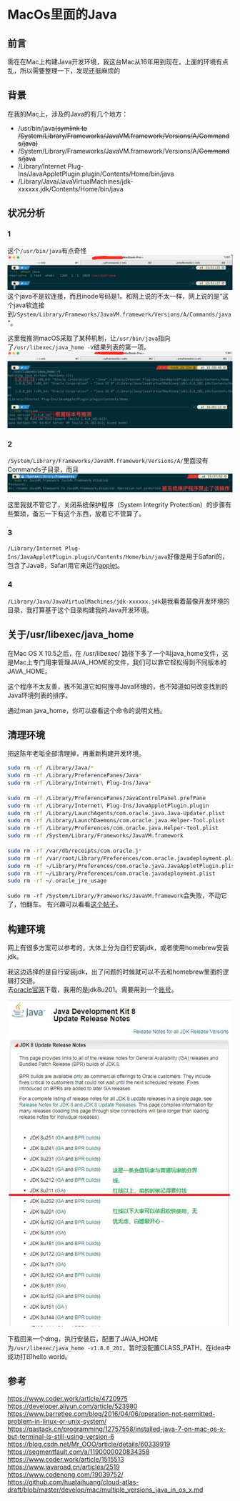 # MacOs里面的Java

## 前言
需在在Mac上构建Java开发环境，我这台Mac从16年用到现在，上面的环境有点乱，所以需要整理一下，发现还挺麻烦的

## 背景
在我的Mac上，涉及的Java的有几个地方：
* /usr/bin/java~~(symlink to /System/Library/Frameworks/JavaVM.framework/Versions/A/Commands/java)~~
* /System/Library/Frameworks/JavaVM.framework/Versions/A/~~Commands/java~~
* /Library/Internet Plug-Ins/JavaAppletPlugin.plugin/Contents/Home/bin/java
* /Library/Java/JavaVirtualMachines/jdk-xxxxxx.jdk/Contents/Home/bin/java

## 状况分析
### 1
这个`/usr/bin/java`有点奇怪
![macos_java+截屏2021-04-19 15.51.44](https://raw.githubusercontent.com/loli0con/picgo/master/images/macos_java%2B%E6%88%AA%E5%B1%8F2021-04-19%2015.51.44.png%2B2021-04-19-15-52-48)
这个java不是软连接，而且inode号码是1。和网上说的不太一样，网上说的是“这个java软连接到`/System/Library/Frameworks/JavaVM.framework/Versions/A/Commands/java`”。

这里我推测macOS采取了某种机制，让`/usr/bin/java`指向了`/usr/libexec/java_home -V`结果列表的第一项。
![macos_java+截屏2021-04-19 16.02.49](https://raw.githubusercontent.com/loli0con/picgo/master/images/macos_java%2B%E6%88%AA%E5%B1%8F2021-04-19%2016.02.49.png%2B2021-04-19-16-04-34)

### 2
`/System/Library/Frameworks/JavaVM.framework/Versions/A/`里面没有Commands子目录，而且
![macos_java+截屏2021-04-19 16.05.59](https://raw.githubusercontent.com/loli0con/picgo/master/images/macos_java%2B%E6%88%AA%E5%B1%8F2021-04-19%2016.05.59.png%2B2021-04-19-16-07-08)

这里我就不管它了，关闭系统保护程序（System Integrity Protection）的步骤有些繁琐，备忘一下有这个东西，放着它不管算了。

### 3
`/Library/Internet Plug-Ins/JavaAppletPlugin.plugin/Contents/Home/bin/java`好像是用于Safari的，包含了Java8，Safari用它来运行[applet](https://baike.baidu.com/item/Applet/2723730)。

### 4
`/Library/Java/JavaVirtualMachines/jdk-xxxxxx.jdk`是我看着最像开发环境的目录，我打算基于这个目录构建我的Java开发环境。

## 关于/usr/libexec/java_home
在Mac OS X 10.5之后，在 /usr/libexec/ 路径下多了一个叫java_home文件，这是Mac上专门用来管理JAVA_HOME的文件，我们可以靠它轻松得到不同版本的JAVA_HOME。

这个程序不太友善，我不知道它如何搜寻Java环境的，也不知道如何改变找到的Java环境列表的排序。

通过man java_home，你可以查看这个命令的说明文档。

## 清理环境
把这陈年老垢全部清理掉，再重新构建开发环境。
```zsh
sudo rm -rf /Library/Java/*
sudo rm -rf /Library/PreferencePanes/Java*
sudo rm -rf /Library/Internet\ Plug-Ins/Java*

sudo rm -rf /Library/PreferencePanes/JavaControlPanel.prefPane
sudo rm -rf /Library/Internet\ Plug-Ins/JavaAppletPlugin.plugin
sudo rm -rf /Library/LaunchAgents/com.oracle.java.Java-Updater.plist
sudo rm -rf /Library/LaunchDaemons/com.oracle.java.Helper-Tool.plist
sudo rm -rf /Library/Preferences/com.oracle.java.Helper-Tool.plist
sudo rm -rf /System/Library/Frameworks/JavaVM.framework

sudo rm -rf /var/db/receipts/com.oracle.j*
sudo rm -rf /var/root/Library/Preferences/com.oracle.javadeployment.plist
sudo rm -rf ~/Library/Preferences/com.oracle.java.JavaAppletPlugin.plist
sudo rm -rf ~/Library/Preferences/com.oracle.javadeployment.plist
sudo rm -rf ~/.oracle_jre_usage
```

`sudo rm -rf /System/Library/Frameworks/JavaVM.framework`会失败，不动它了，怕翻车。
有兴趣可以看看[这个帖子](https://www.zhihu.com/question/403361335)。

## 构建环境
网上有很多方案可以参考的，大体上分为自行安装jdk，或者使用homebrew安装jdk。

我这边选择的是自行安装jdk，出了问题的时候就可以不去和homebrew里面的逻辑打交道。  
去[oracle官网](https://www.oracle.com/java/technologies/javase/javase8-archive-downloads.html)下载，我用的是jdk8u201。需要用到一个[账号](https://blog.csdn.net/LinBilin_/article/details/50217541)。

![macos_java+jdk8](https://raw.githubusercontent.com/loli0con/picgo/master/images/macos_java%2Bjdk8.jpeg%2B2021-04-21-19-09-52)

下载回来一个dmg，执行安装后，配置了JAVA_HOME为`/usr/libexec/java_home -v1.8.0_201`，暂时没配置CLASS_PATH，在idea中成功打印hello world。

## 参考
https://www.coder.work/article/4720975  
https://developer.aliyun.com/article/523980  
https://www.barretlee.com/blog/2016/04/06/operation-not-permitted-problem-in-linux-or-unix-system/  
https://qastack.cn/programming/12757558/installed-java-7-on-mac-os-x-but-terminal-is-still-using-version-6  
https://blog.csdn.net/Mr_OOO/article/details/60339919  
https://segmentfault.com/a/1190000020834358  
https://www.coder.work/article/1515513  
https://www.javaroad.cn/articles/2519  
https://www.codenong.com/19039752/  
https://github.com/huataihuang/cloud-atlas-draft/blob/master/develop/mac/multiple_versions_java_in_os_x.md  
